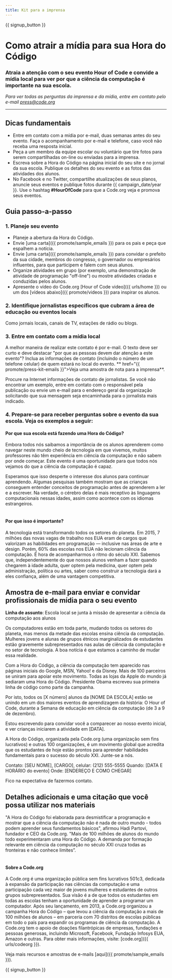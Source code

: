 ```yaml
---
title: Kit para a imprensa
---
```


{{ signup_button }}

# Como atrair a mídia para sua Hora do Código

### Atraia a atenção com o seu evento Hour of Code e convide a mídia local para ver por que a ciência da computação é importante na sua escola.

*Para ver todas as perguntas da imprensa e da mídia, entre em contato pelo e-mail <press@code.org>*

* * *

## Dicas fundamentais

- Entre em contato com a mídia por e-mail, duas semanas antes do seu evento. Faça o acompanhamento por e-mail e telefone, caso você não receba uma resposta inicial.
- Peça a um membro da equipe escolar ou voluntário que tire fotos para serem compartilhadas on-line ou enviadas para a imprensa.
- Escreva sobre a Hora do Código na página inicial do seu site e no jornal da sua escola. Publique os detalhes do seu evento e as fotos das atividades dos alunos.
- No Facebook e no Twitter, compartilhe atualizações de seus planos, anuncie seus eventos e publique fotos durante {{ campaign_date/year }}. Use o hashtag **#HourOfCode** para que a Code.org veja e promova seus eventos.

## Guia passo-a-passo

### 1. Planeje seu evento

- Planeje a abertura da Hora do Código.
- Envie [uma carta]({{ promote/sample_emails }}) para os pais e peça que espalhem a notícia.
- Envie [uma carta]({{ promote/sample_emails }}) para convidar o prefeito da sua cidade, membros do congresso, o governador ou empresários influentes, para que participem e falem com seus alunos.
- Organize atividades em grupo (por exemplo, uma demonstração de atividade de programação "off-line") ou mostre atividades criadas e conduzidas pelos alunos.
- Apresente o vídeo do Code.org [Hour of Code video]({{ urls/home }}) ou um dos [vídeos abaixo]({{ promote/videos }}) para inspirar os alunos. <br />

### 2. Identifique jornalistas específicos que cubram a área de educação ou eventos locais

Como jornais locais, canais de TV, estações de rádio ou blogs.<br />

### 3. Entre em contato com a mídia local

A melhor maneira de realizar este contato é por e-mail. O texto deve ser curto e deve destacar "por que as pessoas devem dar atenção a este evento"? Inclua as informações de contato (incluindo o número de um telefone celular) de quem estará no local do evento. ** href="{{ promote/press-kit-emails }}">Veja uma amostra de nota para a imprensa</a>**.

Procure na Internet informações de contato de jornalistas. Se você não encontrar um exemplo, entre em contato com o responsável pela publicação ou envie um e-mail para o endereço geral da organização solicitando que sua mensagem seja encaminhada para o jornalista mais indicado. <br />

### 4. Prepare-se para receber perguntas sobre o evento da sua escola. Veja os exemplos a seguir:

#### Por que sua escola está fazendo uma Hora do Código?

Embora todos nós saibamos a importância de os alunos aprenderem como navegar neste mundo cheio de tecnologia em que vivemos, muitos professores não têm experiência em ciência da computação e não sabem por onde começar. Este evento é uma oportunidade para que todos nós vejamos do que a ciência da computação é capaz.

Esperamos que isso desperte o interesse dos alunos para continuar aprendendo. Algumas pesquisas também mostram que as crianças conseguem entender conceitos de programação antes de aprenderem a ler e a escrever. Na verdade, o cérebro delas é mais receptivo às linguagens computacionais nessas idades, assim como acontece com os idiomas estrangeiros. <br /> <br />

#### Por que isso é importante?

A tecnologia está transformando todos os setores do planeta. Em 2015, 7 milhões das novas vagas de trabalho nos EUA eram de cargos que valorizam as habilidades em programação — inclusive nas áreas de arte e design. Porém, 60% das escolas nos EUA não lecionam ciência da computação. É hora de acompanharmos o ritmo do século XXI. Sabemos que, independentemente do que nossos alunos venham a fazer quando chegarem à idade adulta, quer optem pela medicina, quer optem pela administração, política ou artes, saber como construir a tecnologia dará a eles confiança, além de uma vantagem competitiva. <br />

<a id="sample-emails"></a>

## Amostra de e-mail para enviar e convidar profissionais de mídia para o seu evento

**Linha de assunto**: Escola local se junta à missão de apresentar a ciência da computação aos alunos

Os computadores estão em toda parte, mudando todos os setores do planeta, mas menos da metade das escolas ensina ciência da computação. Mulheres jovens e alunas de grupos étnicos marginalizados de estudantes estão gravemente subrepresentados nas aulas de ciência da computação e no setor de tecnologia. A boa notícia é que estamos a caminho de mudar essa realidade.

Com a Hora do Código, a ciência da computação tem aparecido nas páginas iniciais do Google, MSN, Yahoo! e da Disney. Mais de 100 parceiros se uniram para apoiar este movimento. Todas as lojas da Apple do mundo já sediaram uma Hora do Código. Presidente Obama escreveu sua primeira linha de código como parte da campanha.

Por isto, todos os [X número] alunos da [NOME DA ESCOLA] estão se unindo em um dos maiores eventos de aprendizagem da história: O Hour of Code, durante a Semana de educação em ciência da computação (de 3 a 9 de dezembro).

Estou escrevendo para convidar você a comparecer ao nosso evento inicial, e ver crianças iniciarem a atividade em [DATA].

A Hora do Código, organizada pela Code.org (uma organização sem fins lucrativos) e outras 100 organizações, é um movimento global que acredita que os estudantes de hoje estão prontos para aprender habilidades fundamentais para o sucesso do século XXI. Junte-se a nós.

Contato: [SEU NOME], [CARGO], celular: (212) 555-5555 Quando: [DATA E HORÁRIO do evento] Onde: [ENDEREÇO E COMO CHEGAR]

Fico na expectativa de fazermos contato. <br />

## Detalhes adicionais e uma citação que você possa utilizar nos materiais

"A Hora do Código foi elaborada para desmistificar a programação e mostrar que a ciência da computação não é nada de outro mundo - todos podem aprender seus fundamentos básicos", afirmou Hadi Partovi, fundador e CEO da Code.org. "Mais de 100 milhões de alunos do mundo todo experimentaram uma Hora do Código. A demanda por formação relevante em ciência da computação no século XXI cruza todas as fronteiras e não conhece limites”. <br /> <br />

#### Sobre a Code.org

A Code.org é uma organização pública sem fins lucrativos 501c3, dedicada à expansão da participação nas ciências da computação e uma participação cada vez maior de jovens mulheres e estudantes de outros grupos subrepresentados. Sua visão é a de que todos os estudantes em todas as escolas tenham a oportunidade de aprender a programar um computador. Após seu lançamento, em 2013, a Code.org organizou a campanha Hora do Código – que levou a ciência da computação a mais de 100 milhões de alunos – em parceria com 70 distritos de escolas públicas em todo o país para expandir os programas de ciência da computação. A Code.org tem o apoio de doações filantrópicas de empresas, fundações e pessoas generosas, incluindo Microsoft, Facebook, Fundação Infosys EUA, Amazon e outras. Para obter mais informações, visite: [code.org]({{ urls/codeorg }}).

  
Veja mais recursos e amostras de e-mails [aqui]({{ promote/sample_emails }}).

{{ signup_button }}